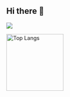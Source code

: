 ## Hi there 👋

![](https://github-profile-summary-cards.vercel.app/api/cards/profile-details?username=Mtking724&theme=2077)

<img alt="Top Langs" height="150px" src="https://github-readme-stats.vercel.app/api/top-langs/?username=Mtking724&layout=compact&count_private=true&show_icons=true&theme=tokyonight" />

<!--
**Mtking724/Mtking724** is a ✨ _special_ ✨ repository because its `README.md` (this file) appears on your GitHub profile.

Here are some ideas to get you started:

- 🔭 I’m currently working on ...
- 🌱 I’m currently learning ...
- 👯 I’m looking to collaborate on ...
- 🤔 I’m looking for help with ...
- 💬 Ask me about ...
- 📫 How to reach me: ...
- 😄 Pronouns: ...
- ⚡ Fun fact: ...
-->

